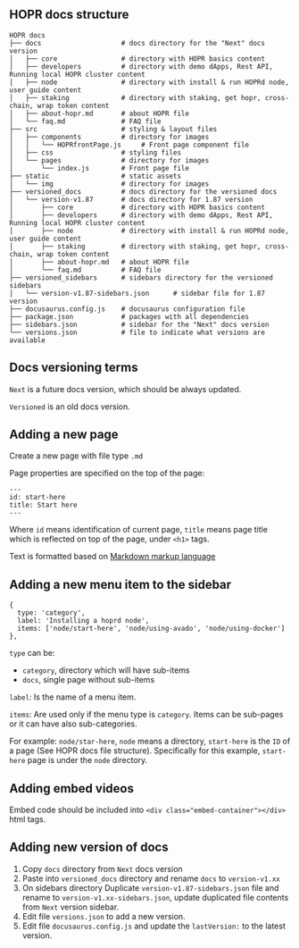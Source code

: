 ## HOPR docs structure

```
HOPR docs
├── docs                    # docs directory for the "Next" docs version
│   ├── core                # directory with HOPR basics content
│   ├── developers          # directory with demo dApps, Rest API, Running local HOPR cluster content
│   ├── node                # directory with install & run HOPRd node, user guide content
│   ├── staking             # directory with staking, get hopr, cross-chain, wrap token content
│   ├── about-hopr.md       # about HOPR file
│   └── faq.md              # FAQ file
├── src                     # styling & layout files
│   ├── components          # directory for images
│   │   └── HOPRfrontPage.js     # Front page component file
│   ├── css                 # styling files
│   └── pages               # directory for images
│       └── index.js        # Front page file
├── static                  # static assets
│   └── img                 # directory for images
├── versioned_docs          # docs directory for the versioned docs
│   └── version-v1.87       # docs directory for 1.87 version
│       ├── core            # directory with HOPR basics content
│       ├── developers      # directory with demo dApps, Rest API, Running local HOPR cluster content
│       ├── node            # directory with install & run HOPRd node, user guide content
│       ├── staking         # directory with staking, get hopr, cross-chain, wrap token content
│       ├── about-hopr.md   # about HOPR file
│       └── faq.md          # FAQ file
├── versioned_sidebars      # sidebars directory for the versioned sidebars
│   └── version-v1.87-sidebars.json      # sidebar file for 1.87 version
├── docusaurus.config.js    # docusaurus configuration file
├── package.json            # packages with all dependencies
├── sidebars.json           # sidebar for the "Next" docs version
└── versions.json           # file to indicate what versions are available
```

## Docs versioning terms

`Next` is a future docs version, which should be always updated.

`Versioned` is an old docs version.

## Adding a new page

Create a new page with file type `.md`

Page properties are specified on the top of the page:

```
---
id: start-here
title: Start here
---
```

Where `id` means identification of current page, `title` means page title which is reflected on top of the page, under `<h1>` tags.

Text is formatted based on [Markdown markup language](https://www.markdownguide.org/cheat-sheet/)

## Adding a new menu item to the sidebar

```
{
  type: 'category',
  label: 'Installing a hoprd node',
  items: ['node/start-here', 'node/using-avado', 'node/using-docker']
},
```

`type` can be:

- `category`, directory which will have sub-items
- `docs`, single page without sub-items

`label`:
Is the name of a menu item.

`items`:
Are used only if the menu type is `category`.
Items can be sub-pages or it can have also sub-categories.

For example: `node/star-here`, `node` means a directory, `start-here` is the `ID` of a page (See HOPR docs file structure). Specifically for this example, `start-here` page is under the `node` directory.

## Adding embed videos

Embed code should be included into `<div class="embed-container"></div>` html tags.

## Adding new version of docs

1. Copy `docs` directory from `Next` docs version
2. Paste into `versioned_docs` directory and rename `docs` to `version-v1.xx`
3. On sidebars directory Duplicate `version-v1.87-sidebars.json` file and rename to `version-v1.xx-sidebars.json`, update duplicated file contents from `Next` version sidebar.
4. Edit file `versions.json` to add a new version.
5. Edit file `docusaurus.config.js` and update the `lastVersion:` to the latest version.
